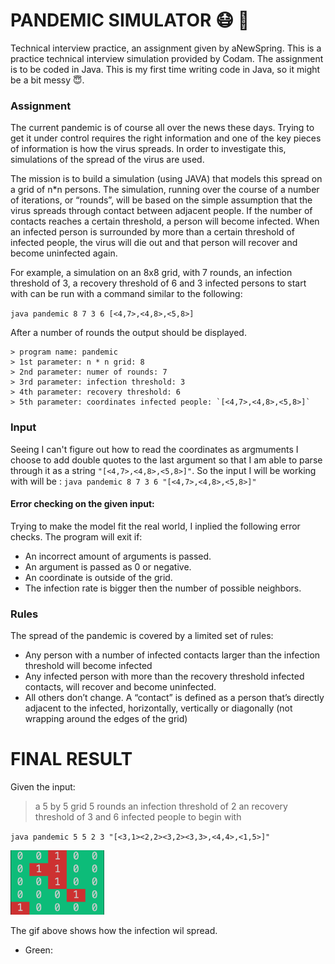 # PANDEMIC SIMULATOR :mask: :microbe:
Technical interview practice, an assignment given by aNewSpring.
This is a practice technical interview simulation provided by Codam. The assignment is to be coded in Java. This is my first time writing code in Java, so it might be a bit messy :innocent:.
<!-- add in about anewspring? -->

<!-- ![GIF](./pandemic.gif) -->

### Assignment
The current pandemic is of course all over the news these days. Trying to get it under control requires the right information and one of the key pieces of information is how the virus spreads. In order to investigate this, simulations of the spread of the virus are used. 

The mission is to build a simulation (using JAVA) that models this spread on a grid of n*n persons. The simulation, running over the course of a number of iterations, or “rounds”, will be based on the simple assumption that the virus spreads through contact between adjacent people. If the number of contacts reaches a certain threshold, a person will become infected. When an infected person is surrounded by more than a certain threshold of infected people, the virus will die out and that person will recover and become uninfected again.


For example, a simulation on an 8x8 grid, with 7 rounds, an infection threshold of 3, a recovery threshold of 6 and 3 infected persons to start with can be run with a command similar to the following:

`java pandemic 8 7 3 6 [<4,7>,<4,8>,<5,8>]`

After a number of rounds the output should be displayed.

```
> program name: pandemic
> 1st parameter: n * n grid: 8
> 2nd parameter: numer of rounds: 7
> 3rd parameter: infection threshold: 3
> 4th parameter: recovery threshold: 6
> 5th parameter: coordinates infected people: `[<4,7>,<4,8>,<5,8>]`
```

### Input
Seeing I can't figure out how to read the coordinates as argmuments I choose to add double quotes to the last argument so that I am able to parse through it as a string `"[<4,7>,<4,8>,<5,8>]"`.
So the input I will be working with will be : `java pandemic 8 7 3 6 "[<4,7>,<4,8>,<5,8>]"`

#### Error checking on the given input:
Trying to make the model fit the real world, I inplied the following error checks. The program will exit if:
- An incorrect amount of arguments is passed.
- An argument is passed as 0 or negative. 
- An coordinate is outside of the grid.
- The infection rate is bigger then the number of possible neighbors.
<!-- denk hier over na -->

### Rules
The spread of the pandemic is covered by a limited set of rules:
- Any person with a number of infected contacts larger than the infection threshold will become infected
- Any infected person with more than the recovery threshold  infected contacts, will recover and become uninfected.
- All others don’t change.
A “contact” is defined as a person that’s directly adjacent to the infected, horizontally, vertically or diagonally (not wrapping around the edges of the grid)


# FINAL RESULT

Given the input: 
> a 5 by 5 grid
> 5 rounds
> an infection threshold of 2
> an recovery threshold of 3
> and 6 infected people to begin with

`java pandemic 5 5 2 3 "[<3,1><2,2><3,2><3,3>,<4,4>,<1,5>]"`

<img src="pandemic.gif" width="150"/>

The gif above shows how the infection wil spread. 
- Green: 

<!-- ### TO DO
- [x] how to compile a file in java
- [x] learn java basics
- [x] check input validation
- [x] make a 2d array
- [ ] how to check for contacts
- [ ] write a main to test some cases
- [ ] add in a makefile
- [ ] scripts that will runs tests -->



<!-- ## JAVA

#### Compiling java
- `java -version` -- check which version of java is downloaded
- `javac -version` -- check which version of javac is downloaded
- `javac FileName.java` -- the .java file will be translated into .class file
- `java FileName` -- execute the program, you should not append the .java etension to the file name while running the program

- on my laptop I had to `brew install openjdk`, following `brew info openjdk` and run the command `sudo ln -sfn /usr/local/opt/openjdk/libexec/openjdk.jdk /Library/Java/JavaVirtualMachines/openjdk.jdk` to symlink, to get the javac command working.

#### First program
```java
public class FirstJavaProgram {
    public static void main(String []args) {
        System.out.println("VIRUS SPREAD");
    }
}
```

- `public class FirstJavaProgram {` -- Every java application must have at least one class definition that consists of `class` keyword followed by class name. Java can have only one public class, the filename should be the same as the public class name. 
- `public static void main(String []args) {` -- `public` makes the main method public which makes this method callable from outside the class. `static` we dont need to reacte a method for static methods to run. `main` the methods name, this is the entry point method from which the program starts running. `String []args` used for command line arguments that are passes as  string.
- `System.out.println("Hello");` -- This method prints the contents into the consule and adds a new line.

#### Basic syntax
- Java is case sensitive
- For all class names the first letter of every word should be uppercase `MyClassName`
- All method names should start with lowercase and every inner word with uppercase `myMethodName()`
- Program file name must match the public class name and append .java to it otherwise the program will not compile. In case there is no public class present, the file name can be different than the class name.
- Java program start from the main() method, this is mandatory
 -->



<!-- CONTINUE HERE -->
<!-- https://www.tutorialspoint.com/java/java_variable_types.htm -->

<!-- https://www.tutorialspoint.com/java/index.htm -->
<!-- https://www.guru99.com/java-platform.html -->
<!-- https://www.geeksforgeeks.org/flood-fill-algorithm-implement-fill-paint/ -->
<!-- https://www.youtube.com/watch?v=_JYlD7tzwFw -->
<!-- https://www.w3schools.com/java/java_methods.asp -->